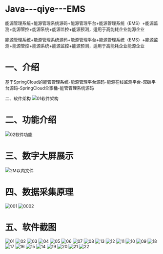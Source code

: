 # Java---qiye---EMS
能源管理系统+能源管理系统源码+能源管理平台+能源管理系统（EMS）+能源监测+能源管控+能源系统+能源监控+能源预测，适用于高能耗企业能源企业

能源管理系统+能源管理系统源码+能源管理平台+能源管理系统（EMS）+能源监测+能源管控+能源系统+能源监控+能源预测，适用于高能耗企业能源企业

# 一、介绍

基于SpringCloud的能管管理系统-能源管理平台源码-能源在线监测平台-双碳平台源码-SpringCloud全家桶-能管管理系统源码

二、软件架构
![01软件架构](https://github.com/user-attachments/assets/4abe1c95-7113-4e7a-bdcb-8e79579134eb)

# 二、功能介绍

![02软件功能](https://github.com/user-attachments/assets/fabc5101-321d-416a-ad08-d97f399c597f)

# 三、数字大屏展示

![2M以内文件](https://github.com/user-attachments/assets/c0b65a25-3716-452c-8543-4a64698f79a7)

# 四、数据采集原理

![001](https://github.com/user-attachments/assets/d8b025ac-7df8-413a-bbe9-c8b2fb3971d7)
![0002](https://github.com/user-attachments/assets/15b7b1f4-9ffe-40de-8331-11dd641df4ff)


# 五、软件截图
![01](https://github.com/user-attachments/assets/22a7a171-4b12-4ec2-8444-b1f8bd399797)
![02](https://github.com/user-attachments/assets/1bc41577-a454-46e5-95d6-b528a65d53dc)
![03](https://github.com/user-attachments/assets/9de1dfde-0054-4fe7-81f8-c99ac9683690)
![04](https://github.com/user-attachments/assets/a1dec206-aad4-415b-b3db-ec8d84cf30e9)
![05](https://github.com/user-attachments/assets/138c5af4-b240-42f2-90b5-55c7a537505f)
![06](https://github.com/user-attachments/assets/2b2173c0-fc29-42e8-882b-7dd88de2dc37)
![07](https://github.com/user-attachments/assets/1ec303d6-119d-41bd-8172-42f15458f4f3)
![08](https://github.com/user-attachments/assets/7ba6cf5f-1d08-47f6-82a7-6b30f12fc637)
![13](https://github.com/user-attachments/assets/7eac9991-fbad-413d-9942-105ce4d659de)
![12](https://github.com/user-attachments/assets/d39304c2-680b-4fc6-9e6a-511faa490949)
![11](https://github.com/user-attachments/assets/147295a7-e2f5-4884-9f88-c8017bc7f1ce)
![10](https://github.com/user-attachments/assets/20ff69ed-34a5-46f2-a636-a866a49b3d37)
![09](https://github.com/user-attachments/assets/5ace2a4d-2237-4ac4-b398-ceabdfb56849)
![18](https://github.com/user-attachments/assets/416f60cb-83bd-4a15-a02f-a619f0afe308)
![17](https://github.com/user-attachments/assets/359a50ce-9331-4d17-8385-92bc2f551395)
![16](https://github.com/user-attachments/assets/b39de385-aa48-4c1a-b058-2d1d1e8f749c)
![15](https://github.com/user-attachments/assets/65f1bbe7-ca6c-4971-b0e0-324a677bfd04)
![14](https://github.com/user-attachments/assets/593a7289-d82a-4355-acb6-a293e009baf8)
![19](https://github.com/user-attachments/assets/3ca03292-e102-43b0-bb23-65c230219fff)
![20](https://github.com/user-attachments/assets/c4b18a9c-26fa-41c9-9364-36c39eea9cbd)
![21](https://github.com/user-attachments/assets/8a9c50a7-4316-4a7d-abd2-1e8f0f200e52)
![22](https://github.com/user-attachments/assets/0a57a98b-0723-4a60-a5c9-5c8925f57bca)























